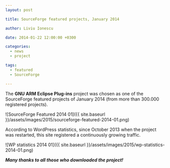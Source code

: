 ```yaml
---
layout: post

title: SourceForge featured projects, January 2014

author: Liviu Ionescu

date: 2014-01-22 12:00:00 +0300

categories:
  - news
  - project

tags:
  - featured
  - SourceForge

---
```


The **GNU ARM Eclipse Plug-ins** project was chosen as one of the SourceForge featured projects of January 2014 (from more than 300.000 registered projects).

![SourceForge Featured 2014 01]({{ site.baseurl }}/assets/images/2015/sourceforge-featured-2014-01.png)

According to WordPress statistics, since October 2013 when the project was restarted, this site registered a continuously growing traffic.

![WP statistics 2014 01]({{ site.baseurl }}/assets/images/2015/wp-statistics-2014-01.png)

_**Many thanks to all those who downloaded the project!**_
